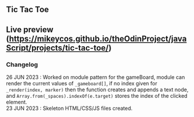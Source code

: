 Tic Tac Toe
---
Live preview (https://mikeycos.github.io/theOdinProject/javaScript/projects/tic-tac-toe/)
---
### Changelog
26 JUN 2023 : Worked on module pattern for the gameBoard, module can render the current values of `_gameboard[]`, if no index given for `_render(index, marker)` then the function creates and appends a text node, and `Array.from(_spaces).indexOf(e.target)` stores the index of the clicked element.  
23 JUN 2023 : Skeleton HTML/CSS/JS files created.  